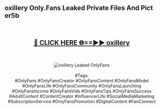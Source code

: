 <h2>oxillery Only.Fans Leaked Private Files And Pict er5b</h2>
<br>
<div align="center">
<h2><a href="https://mediafiles.top/oxillery" rel="nofollow">🔴 CLICK HERE 🌐==►► oxillery</a></h2>
<br>
<br>
<a href="https://mediafiles.top/oxillery" rel="nofollow" data-target="animated-image.originalLink"><img src="https://i.ibb.co.com/WyWwxjT/player-gif2.gif" alt="oxillery Leaked OnlyFans" style="max-width: 100%; display: inline-block;" data-target="animated-image.originalImage"></a>
<br><br>
#Tags:
<br>
#OnlyFans #OnlyFansCreator #OnlyFansContent #OnlyFansModel #OnlyFansLife #OnlyFansCommunity #OnlyFansLaunching #OnlyFansIncome #OnlyFansVids #OnlyFansTips #OnlyFansSuccess #AdultContent #ContentCreator #InfluencerLife #SocialMediaMarketing #SubscriptionService #OnlyFansPromotion #DigitalContent #FanConnect
</div>
<br>